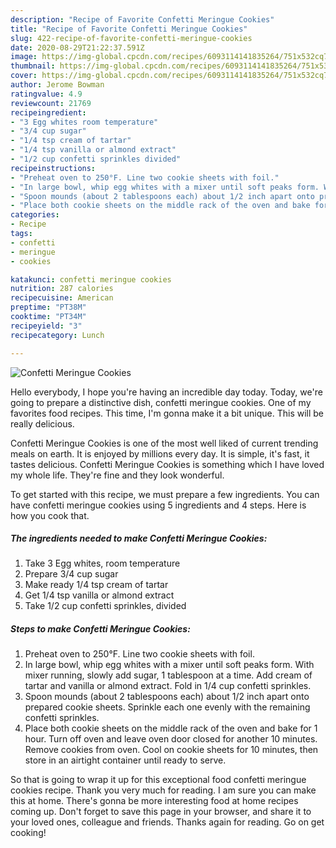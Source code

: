 ```yaml
---
description: "Recipe of Favorite Confetti Meringue Cookies"
title: "Recipe of Favorite Confetti Meringue Cookies"
slug: 422-recipe-of-favorite-confetti-meringue-cookies
date: 2020-08-29T21:22:37.591Z
image: https://img-global.cpcdn.com/recipes/6093114141835264/751x532cq70/confetti-meringue-cookies-recipe-main-photo.jpg
thumbnail: https://img-global.cpcdn.com/recipes/6093114141835264/751x532cq70/confetti-meringue-cookies-recipe-main-photo.jpg
cover: https://img-global.cpcdn.com/recipes/6093114141835264/751x532cq70/confetti-meringue-cookies-recipe-main-photo.jpg
author: Jerome Bowman
ratingvalue: 4.9
reviewcount: 21769
recipeingredient:
- "3 Egg whites room temperature"
- "3/4 cup sugar"
- "1/4 tsp cream of tartar"
- "1/4 tsp vanilla or almond extract"
- "1/2 cup confetti sprinkles divided"
recipeinstructions:
- "Preheat oven to 250°F. Line two cookie sheets with foil."
- "In large bowl, whip egg whites with a mixer until soft peaks form. With mixer running, slowly add sugar, 1 tablespoon at a time. Add cream of tartar and vanilla or almond extract. Fold in 1/4 cup confetti sprinkles."
- "Spoon mounds (about 2 tablespoons each) about 1/2 inch apart onto prepared cookie sheets. Sprinkle each one evenly with the remaining confetti sprinkles."
- "Place both cookie sheets on the middle rack of the oven and bake for 1 hour. Turn off oven and leave oven door closed for another 10 minutes. Remove cookies from oven. Cool on cookie sheets for 10 minutes, then store in an airtight container until ready to serve."
categories:
- Recipe
tags:
- confetti
- meringue
- cookies

katakunci: confetti meringue cookies 
nutrition: 287 calories
recipecuisine: American
preptime: "PT38M"
cooktime: "PT34M"
recipeyield: "3"
recipecategory: Lunch

---
```



![Confetti Meringue Cookies](https://img-global.cpcdn.com/recipes/6093114141835264/751x532cq70/confetti-meringue-cookies-recipe-main-photo.jpg)

Hello everybody, I hope you're having an incredible day today. Today, we're going to prepare a distinctive dish, confetti meringue cookies. One of my favorites food recipes. This time, I'm gonna make it a bit unique. This will be really delicious.

Confetti Meringue Cookies is one of the most well liked of current trending meals on earth. It is enjoyed by millions every day. It is simple, it's fast, it tastes delicious. Confetti Meringue Cookies is something which I have loved my whole life. They're fine and they look wonderful.




To get started with this recipe, we must prepare a few ingredients. You can have confetti meringue cookies using 5 ingredients and 4 steps. Here is how you cook that.

<!--inarticleads1-->

##### The ingredients needed to make Confetti Meringue Cookies:

1. Take 3 Egg whites, room temperature
1. Prepare 3/4 cup sugar
1. Make ready 1/4 tsp cream of tartar
1. Get 1/4 tsp vanilla or almond extract
1. Take 1/2 cup confetti sprinkles, divided




<!--inarticleads2-->

##### Steps to make Confetti Meringue Cookies:

1. Preheat oven to 250°F. Line two cookie sheets with foil.
1. In large bowl, whip egg whites with a mixer until soft peaks form. With mixer running, slowly add sugar, 1 tablespoon at a time. Add cream of tartar and vanilla or almond extract. Fold in 1/4 cup confetti sprinkles.
1. Spoon mounds (about 2 tablespoons each) about 1/2 inch apart onto prepared cookie sheets. Sprinkle each one evenly with the remaining confetti sprinkles.
1. Place both cookie sheets on the middle rack of the oven and bake for 1 hour. Turn off oven and leave oven door closed for another 10 minutes. Remove cookies from oven. Cool on cookie sheets for 10 minutes, then store in an airtight container until ready to serve.




So that is going to wrap it up for this exceptional food confetti meringue cookies recipe. Thank you very much for reading. I am sure you can make this at home. There's gonna be more interesting food at home recipes coming up. Don't forget to save this page in your browser, and share it to your loved ones, colleague and friends. Thanks again for reading. Go on get cooking!
